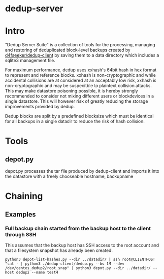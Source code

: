 
# dedup-server

# Intro
"Dedup Server Suite" is a collection of tools for the processing, managing and restoring of deduplicated block-level backups created by [d4fseeker/dedup-client](https://github.com/d4fseeker/dedup-client) by saving them to a data directory which includes a sqlite3 management file.

For maximum performance, dedup uses xxhash's 64bit hash in hex format to represent and reference blocks. xxhash is non-cryptographic and while accidental collisions are at considered at an acceptably low risk, xxhash is non-cryptographic and may be suspecitble to plaintext collision attacks. This may make datastore poisoning possible, it is hereby strongly recommended to consider not mixing different users or blockdevices  in a single datastore. This will however risk of greatly reducing the storage improvements provided by dedup.

Dedup blocks are split by a predefined blocksize which must be identical for all backups in a single datadir to reduce the risk of hash collision.

# Tools
## depot.py
depot.py processes the tar file produced by dedup-client and imports it into the datastore with a freely chooseable hostname, backupname

# Chaining
## Examples

### Full backup chain started from the backup host to the client through SSH

This assumes that the backup host has SSH access to the root account and that a filesystem snapshot has already been created.

    python3 depot-list-hashes.py --dir ../datadir/ | ssh root@CLIENTHOST "cat - | python3 ./dedup-client/dedup.py --bs 1M --dev /dev/centos_dedup2/root_snap" | python3 depot.py --dir ../datadir/ --host dedup2 --name test4

